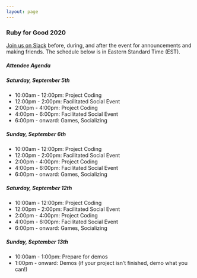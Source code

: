 ```yaml
---
layout: page
---
```


### Ruby for Good 2020

[Join us on Slack](https://rubyforgood.herokuapp.com/) before, during, and after the event for announcements and making friends. The schedule below is in Eastern Standard Time (EST). 

##### Attendee Agenda

##### Saturday, September 5th

* 10:00am - 12:00pm: Project Coding
* 12:00pm - 2:00pm: Facilitated Social Event
* 2:00pm - 4:00pm: Project Coding
* 4:00pm - 6:00pm: Facilitated Social Event
* 6:00pm - onward: Games, Socializing

##### Sunday, September 6th

* 10:00am - 12:00pm: Project Coding
* 12:00pm - 2:00pm: Facilitated Social Event
* 2:00pm - 4:00pm: Project Coding
* 4:00pm - 6:00pm: Facilitated Social Event
* 6:00pm - onward: Games, Socializing

##### Saturday, September 12th

* 10:00am - 12:00pm: Project Coding
* 12:00pm - 2:00pm: Facilitated Social Event
* 2:00pm - 4:00pm: Project Coding
* 4:00pm - 6:00pm: Facilitated Social Event
* 6:00pm - onward: Games, Socializing

##### Sunday, September 13th

* 10:00am - 1:00pm: Prepare for demos
* 1:00pm - onward: Demos (if your project isn’t finished, demo what you can!)
